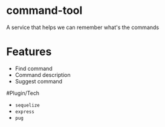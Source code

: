 # command-tool
A service that helps we can remember what's the commands

# Features
* Find command
* Command description
* Suggest command


#Plugin/Tech

* `sequelize`
* `express`
*  `pug`
